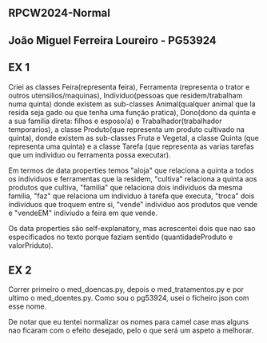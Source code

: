 ## RPCW2024-Normal

## João Miguel Ferreira Loureiro - PG53924

## EX 1

Criei as classes Feira(representa feira), Ferramenta (representa o trator e outros utensilios/maquinas), Individuo(pessoas que residem/trabalham numa quinta) donde existem as sub-classes Animal(qualquer animal que la resida seja gado ou que tenha uma função pratica), Dono(dono da quinta e a sua familia direta: filhos e esposo/a) e Trabalhador(trabalhador temporarios), a classe Produto(que representa um produto cultivado na quinta), donde existem as sub-classes Fruta e Vegetal, a classe Quinta (que representa uma quinta) e a classe Tarefa (que representa as varias tarefas que um individuo ou ferramenta possa executar).

Em termos de data properties temos "aloja" que relaciona a quinta a todos os individuos e ferramentas que la residem, "cultiva" relaciona a quinta aos produtos que cultiva, "familia" que relaciona dois individuos da mesma familia, "faz" que relaciona um individuo à tarefa que executa, "troca" dois individuos que troquem entre si, "vende" individuo aos produtos que vende e "vendeEM" indiviudo a feira em que vende.

Os data properties são self-explanatory, mas acrescentei dois que nao sao especificados no texto porque faziam sentido (quantidadeProduto e valorPriduto).

## EX 2

Correr primeiro o med_doencas.py, depois o med_tratamentos.py e por ultimo o med_doentes.py. Como sou o pg53924, usei o ficheiro json com esse nome.

De notar que eu tentei normalizar os nomes para camel case mas alguns nao ficaram com o efeito desejado, pelo o que será um aspeto a melhorar.